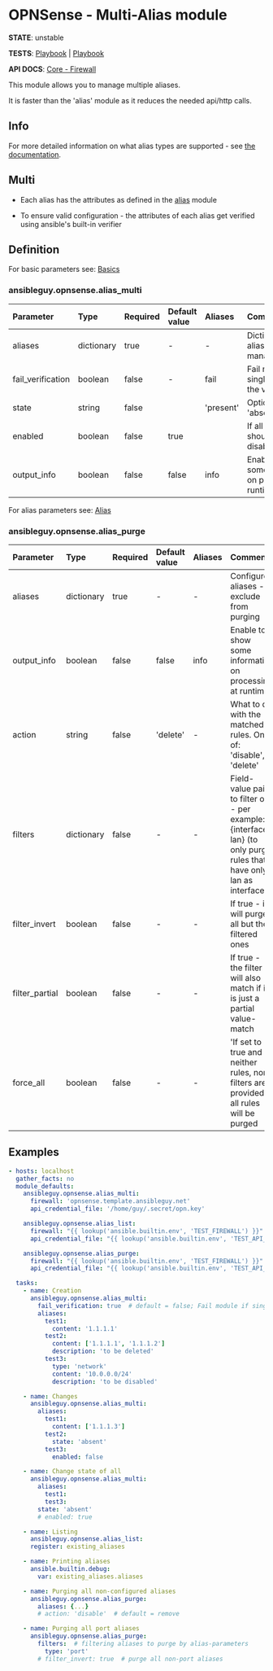 # OPNSense - Multi-Alias module

**STATE**: unstable

**TESTS**: [Playbook](https://github.com/ansibleguy/collection_opnsense/blob/stable/tests/alias_multi.yml) | [Playbook](https://github.com/ansibleguy/collection_opnsense/blob/stable/tests/alias_purge.yml)

**API DOCS**: [Core - Firewall](https://docs.opnsense.org/development/api/core/firewall.html)

This module allows you to manage multiple aliases.

It is faster than the 'alias' module as it reduces the needed api/http calls.

## Info

For more detailed information on what alias types are supported - see [the documentation](https://docs.opnsense.org/manual/aliases.html).

## Multi

- Each alias has the attributes as defined in the [alias](https://github.com/ansibleguy/collection_opnsense/blob/stable/docs/use_alias.md) module

- To ensure valid configuration - the attributes of each alias get verified using ansible's built-in verifier

## Definition

For basic parameters see: [Basics](https://github.com/ansibleguy/collection_opnsense/blob/stable/docs/use_basic.md#definition)

### ansibleguy.opnsense.alias_multi

| Parameter | Type       | Required | Default value | Aliases   | Comment                                                  |
|:----------|:-----------|:---------|:--------------|:----------|:---------------------------------------------------------|
| aliases      | dictionary | true     | -             | -         | Dictionary of aliases to manage/configure                |
| fail_verification      | boolean    | false    | -             | fail      | Fail module if single alias fails the verification       |
| state | string      | false   |               | 'present' | Options: 'present', 'absent'                             |
| enabled | boolean     | false | true          |           | If all aliases should be en- or disabled                 |
| output_info | boolean     | false | false         | info      | Enable to show some information on processing at runtime |


For alias parameters see: [Alias](https://github.com/ansibleguy/collection_opnsense/blob/stable/docs/use_alias.md#definition)

### ansibleguy.opnsense.alias_purge

| Parameter | Type       | Required | Default value | Aliases | Comment                                                         |
|:----------|:-----------|:---------|:--------------|:--------|:----------------------------------------------------------------|
| aliases      | dictionary | true     | -             | -       | Configured aliases - to exclude from purging                    |
| output_info | boolean    | false | false         | info    | Enable to show some information on processing at runtime        |
| action | string     | false | 'delete'      | -       | What to do with the matched rules. One of: 'disable', 'delete'  |
| filters | dictionary | false | -             | -       | Field-value pairs to filter on - per example: {interface: lan} (to only purge rules that have only lan as interface) |
| filter_invert | boolean | false | -             | -       | If true - it will purge all but the filtered ones |
| filter_partial | boolean | false | -             | -       | If true - the filter will also match if it is just a partial value-match |
| force_all | boolean | false | -             | -       | 'If set to true and neither rules, nor filters are provided - all rules will be purged |


## Examples

```yaml
- hosts: localhost
  gather_facts: no
  module_defaults:
    ansibleguy.opnsense.alias_multi:
      firewall: 'opnsense.template.ansibleguy.net'
      api_credential_file: '/home/guy/.secret/opn.key'

    ansibleguy.opnsense.alias_list:
      firewall: "{{ lookup('ansible.builtin.env', 'TEST_FIREWALL') }}"
      api_credential_file: "{{ lookup('ansible.builtin.env', 'TEST_API_KEY') }}"

    ansibleguy.opnsense.alias_purge:
      firewall: "{{ lookup('ansible.builtin.env', 'TEST_FIREWALL') }}"
      api_credential_file: "{{ lookup('ansible.builtin.env', 'TEST_API_KEY') }}"

  tasks:
    - name: Creation
      ansibleguy.opnsense.alias_multi:
        fail_verification: true  # default = false; Fail module if single alias fails the verification
        aliases:
          test1:
            content: '1.1.1.1'
          test2:
            content: ['1.1.1.1', '1.1.1.2']
            description: 'to be deleted'
          test3:
            type: 'network'
            content: '10.0.0.0/24'
            description: 'to be disabled'

    - name: Changes
      ansibleguy.opnsense.alias_multi:
        aliases:
          test1:
            content: ['1.1.1.3']
          test2:
            state: 'absent'
          test3:
            enabled: false

    - name: Change state of all
      ansibleguy.opnsense.alias_multi:
        aliases:
          test1:
          test3:
        state: 'absent'
        # enabled: true

    - name: Listing
      ansibleguy.opnsense.alias_list:
      register: existing_aliases

    - name: Printing aliases
      ansible.builtin.debug:
        var: existing_aliases.aliases

    - name: Purging all non-configured aliases
      ansibleguy.opnsense.alias_purge:
        aliases: {...}
        # action: 'disable'  # default = remove

    - name: Purging all port aliases
      ansibleguy.opnsense.alias_purge:
        filters:  # filtering aliases to purge by alias-parameters
          type: 'port'
        # filter_invert: true  # purge all non-port aliases
```

